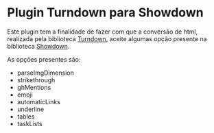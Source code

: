 # Plugin Turndown para Showdown

Este plugin tem a finalidade de fazer com que a conversão de html, realizada pela biblioteca [Turndown][1], aceite algumas opção presente na biblioteca [Showdown][2].

[1]: https://github.com/domchristie/turndown "Turndown"
[2]: https://github.com/showdownjs/showdown "Showdown"

As opções presentes são:

- parseImgDimension
- strikethrough
- ghMentions
- emoji
- automaticLinks
- underline
- tables
- taskLists
